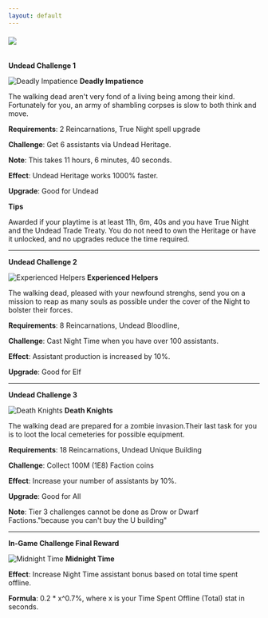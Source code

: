 ```yaml
---
layout: default
---
```


###### [![](/realm/img/picks/ChallengesTopPage.png)](/realm/Challenges/)

**Undead Challenge 1**

![](/realm/img/picks/DeadlyImpatienceChallenges.png "Deadly Impatience") **Deadly Impatience**

The walking dead aren't very fond of a living being among their kind. Fortunately for you, an army of shambling corpses is slow to both think and move.

**Requirements**: 2 Reincarnations, True Night spell upgrade

**Challenge**: Get 6 assistants via Undead Heritage.

**Note**: This takes 11 hours, 6 minutes, 40 seconds.

**Effect**: Undead Heritage works 1000% faster.

**Upgrade**: Good for Undead

**Tips**

Awarded if your playtime is at least 11h, 6m, 40s and you have True Night and the Undead Trade Treaty. You do not need to own the Heritage or have it unlocked, and no upgrades reduce the time required.

---

**Undead Challenge 2**

![](/realm/img/picks/ExperiencedHelpersChallenges.png "Experienced Helpers") **Experienced Helpers**

The walking dead, pleased with your newfound strenghs, send you on a mission to reap as many souls as possible under the cover of the Night to bolster their forces.

**Requirements**: 8 Reincarnations, Undead Bloodline, 

**Challenge**: Cast Night Time when you have over 100 assistants.

**Effect**: Assistant production is increased by 10%.

**Upgrade**: Good for Elf

---

**Undead Challenge 3**

![](/realm/img/picks/DeathKnightsChallenges.png "Death Knights") **Death Knights**

The walking dead are prepared for a zombie invasion.Their last task for you is to loot the local cemeteries for possible equipment.

**Requirements**: 18 Reincarnations, Undead Unique Building

**Challenge**: Collect 100M (1E8) Faction coins

**Effect**: Increase your number of assistants by 10%.

**Upgrade**: Good for All

**Note**: Tier 3 challenges cannot be done as Drow or Dwarf Factions."because you can't buy the U building"

---

**In-Game Challenge Final Reward**

![](/realm/img/picks/MidnightTimeChallenges.png "Midnight Time") **Midnight Time**

**Effect**: Increase Night Time assistant bonus based on total time spent offline.

**Formula**: 0.2 * x^0.7%, where x is your Time Spent Offline (Total) stat in seconds.

